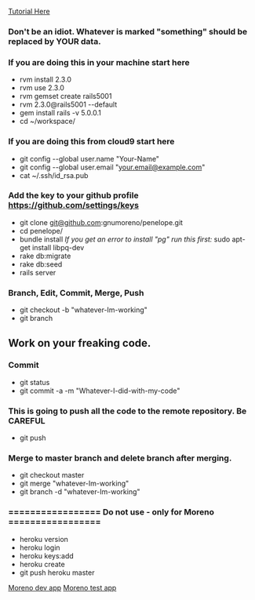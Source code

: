 [Tutorial Here](https://www.railstutorial.org/book/beginning#cha-beginning)
### Don't be an idiot. Whatever is marked "something" should be replaced by YOUR data.

### If you are doing this in your machine start here

 * rvm install 2.3.0
 * rvm use 2.3.0
 * rvm gemset create rails5001
 * rvm 2.3.0@rails5001 --default
 * gem install rails -v 5.0.0.1
 * cd ~/workspace/

### If you are doing this from cloud9 start here


 * git config --global user.name "Your-Name"
 * git config --global user.email "your.email@example.com"
 * cat ~/.ssh/id_rsa.pub

### Add the key to your github profile https://github.com/settings/keys

 * git clone git@github.com:gnumoreno/penelope.git
 * cd penelope/
 * bundle install *If you get an error to install "pg" run this first:* sudo apt-get install libpq-dev
 * rake db:migrate
 * rake db:seed
 * rails server

### Branch, Edit, Commit, Merge, Push

 * git checkout -b "whatever-Im-working"
 * git branch

## Work on your freaking code.

### Commit

 * git status
 * git commit -a -m "Whatever-I-did-with-my-code"

### This is going to push all the code to the remote repository. Be CAREFUL
 * git push

### Merge to master branch and delete branch after merging.
 * git checkout master
 * git merge "whatever-Im-working"
 * git branch -d "whatever-Im-working"


### ================= Do not use - only for Moreno =================
 * heroku version
 * heroku login
 * heroku keys:add
 * heroku create
 * git push heroku master

[Moreno dev app](https://penelope-gnumoreno.c9users.io/)
[Moreno test app](https://lit-garden-89375.herokuapp.com/)

